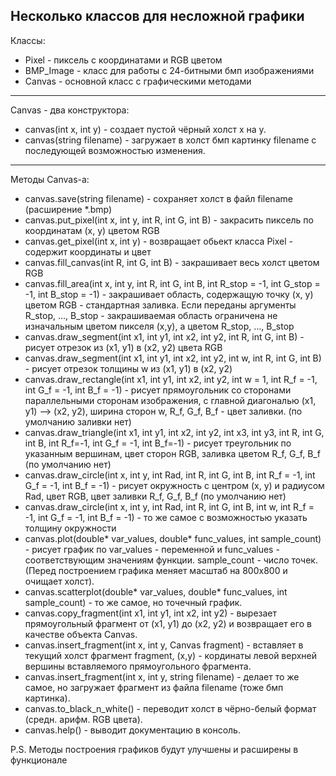 Несколько классов для несложной графики
----------------------------------------------------------
Классы:  
 * Pixel - пиксель с координатами и RGB цветом
 * BMP_Image - класс для работы с 24-битными бмп изображениями
 * Canvas - основной класс с графическими методами
----------------------------------------------------------
Canvas - два конструктора:
  - canvas(int x, int y)  - создает пустой чёрный холст х на у.
  - canvas(string filename) - загружает в холст бмп картинку filename с последующей возможностью изменения.
----------------------------------------------------------
Методы Canvas-a:
  - canvas.save(string filename) - сохраняет холст в файл filename (расширение *.bmp)
  - canvas.put_pixel(int x, int y, int R, int G, int B) - закрасить пиксель по координатам (х, у) цветом RGB
  - canvas.get_pixel(int x, int y) - возвращает обьект класса Pixel - содержит координаты и цвет
  - canvas.fill_canvas(int R, int G, int B) - закрашивает весь холст цветом RGB
  - canvas.fill_area(int x, int y, int R, int G, int B, int R_stop = -1, int G_stop = -1, int B_stop = -1) - закрашивает область,
  содержащую точку (х, у) цветом RGB - стандартная заливка. Если переданы аргументы R_stop, ..., B_stop - закрашиваемая область 
  ограничена не изначальным цветом пикселя (х,у), а цветом R_stop, ..., B_stop
  - canvas.draw_segment(int x1, int y1, int x2, int y2, int R, int G, int B) - рисует отрезок из (x1, y1) в (x2, y2) цвета RGB 
  - canvas.draw_segment(int x1, int y1, int x2, int y2, int w, int R, int G, int B) - рисует отрезок толщины w из (x1, y1) в (x2, y2)
  - canvas.draw_rectangle(int x1, int y1, int x2, int y2, int w = 1, int R_f = -1, int G_f = -1, int B_f = -1) - рисует прямоугольник со сторонами
  параллельными сторонам изображения, с главной диагональю (x1, y1) --> (x2, y2), ширина сторон w, R_f, G_f, B_f - цвет заливки. (по умолчанию заливки нет)
  - canvas.draw_triangle(int x1, int y1, int x2, int y2, int x3, int y3, int R, int G, int B, int R_f=-1, int G_f = -1, int B_f=-1) - рисует треугольник
  по указанным вершинам, цвет сторон RGB, заливка цветом R_f, G_f, B_f (по умолчанию нет)
  - canvas.draw_circle(int x, int y, int Rad, int R, int G, int B, int R_f = -1, int G_f = -1, int B_f = -1) - рисует окружность
  с центром (х, у) и радиусом Rad, цвет RGB, цвет заливки R_f, G_f, B_f (по умолчанию нет)
  - canvas.draw_circle(int x, int y, int Rad, int R, int G, int B, int w, int R_f = -1, int G_f = -1, int B_f = -1) - то же самое
  с возможностью указать толщину окружности
  - canvas.plot(double* var_values, double* func_values, int sample_count) - рисует график по var_values - переменной и func_values - соответствующим
  значениям функции. sample_count - число точек. (Перед построением графика меняет масштаб на 800х800 и очищает холст).
  - canvas.scatterplot(double* var_values, double* func_values, int sample_count) - то же самое, но точечный график.
  - canvas.copy_fragment(int x1, int y1, int x2, int y2) - вырезает прямоугольный фрагмент от (x1, y1) до (x2, y2) и возвращает его в качестве
  объекта Canvas.
  - canvas.insert_fragment(int x, int y, Canvas fragment) - вставляет в текущий холст фрагмент fragment, (x,y) - кординаты левой верхней вершины вставляемого
  прямоугольного фрагмента.
  - canvas.insert_fragment(int x, int y, string filename) - делает то же самое, но загружает фрагмент из файла filename (тоже бмп картинка).
  - canvas.to_black_n_white() - переводит холст в чёрно-белый формат (средн. арифм. RGB цвета).
  - canvas.help() - выводит документацию в консоль.
  
  P.S. Методы построения графиков будут улучшены и расширены в функционале
